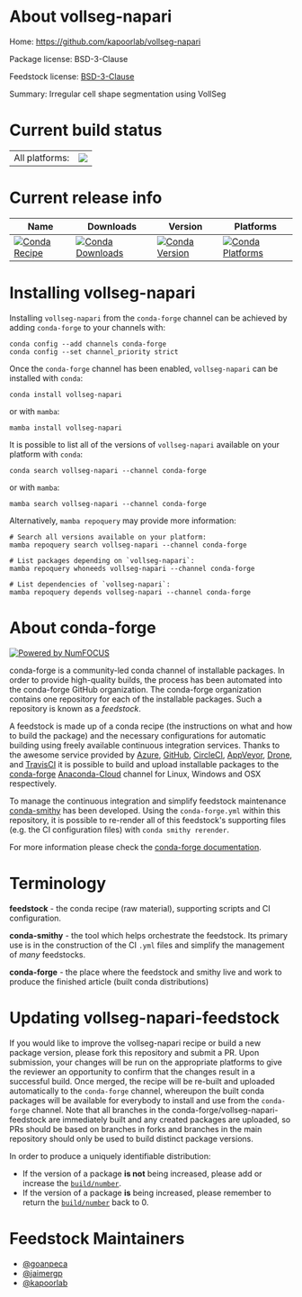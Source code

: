 About vollseg-napari
====================

Home: https://github.com/kapoorlab/vollseg-napari

Package license: BSD-3-Clause

Feedstock license: [BSD-3-Clause](https://github.com/conda-forge/vollseg-napari-feedstock/blob/main/LICENSE.txt)

Summary: Irregular cell shape segmentation using VollSeg

Current build status
====================


<table><tr><td>All platforms:</td>
    <td>
      <a href="https://dev.azure.com/conda-forge/feedstock-builds/_build/latest?definitionId=17080&branchName=main">
        <img src="https://dev.azure.com/conda-forge/feedstock-builds/_apis/build/status/vollseg-napari-feedstock?branchName=main">
      </a>
    </td>
  </tr>
</table>

Current release info
====================

| Name | Downloads | Version | Platforms |
| --- | --- | --- | --- |
| [![Conda Recipe](https://img.shields.io/badge/recipe-vollseg--napari-green.svg)](https://anaconda.org/conda-forge/vollseg-napari) | [![Conda Downloads](https://img.shields.io/conda/dn/conda-forge/vollseg-napari.svg)](https://anaconda.org/conda-forge/vollseg-napari) | [![Conda Version](https://img.shields.io/conda/vn/conda-forge/vollseg-napari.svg)](https://anaconda.org/conda-forge/vollseg-napari) | [![Conda Platforms](https://img.shields.io/conda/pn/conda-forge/vollseg-napari.svg)](https://anaconda.org/conda-forge/vollseg-napari) |

Installing vollseg-napari
=========================

Installing `vollseg-napari` from the `conda-forge` channel can be achieved by adding `conda-forge` to your channels with:

```
conda config --add channels conda-forge
conda config --set channel_priority strict
```

Once the `conda-forge` channel has been enabled, `vollseg-napari` can be installed with `conda`:

```
conda install vollseg-napari
```

or with `mamba`:

```
mamba install vollseg-napari
```

It is possible to list all of the versions of `vollseg-napari` available on your platform with `conda`:

```
conda search vollseg-napari --channel conda-forge
```

or with `mamba`:

```
mamba search vollseg-napari --channel conda-forge
```

Alternatively, `mamba repoquery` may provide more information:

```
# Search all versions available on your platform:
mamba repoquery search vollseg-napari --channel conda-forge

# List packages depending on `vollseg-napari`:
mamba repoquery whoneeds vollseg-napari --channel conda-forge

# List dependencies of `vollseg-napari`:
mamba repoquery depends vollseg-napari --channel conda-forge
```


About conda-forge
=================

[![Powered by
NumFOCUS](https://img.shields.io/badge/powered%20by-NumFOCUS-orange.svg?style=flat&colorA=E1523D&colorB=007D8A)](https://numfocus.org)

conda-forge is a community-led conda channel of installable packages.
In order to provide high-quality builds, the process has been automated into the
conda-forge GitHub organization. The conda-forge organization contains one repository
for each of the installable packages. Such a repository is known as a *feedstock*.

A feedstock is made up of a conda recipe (the instructions on what and how to build
the package) and the necessary configurations for automatic building using freely
available continuous integration services. Thanks to the awesome service provided by
[Azure](https://azure.microsoft.com/en-us/services/devops/), [GitHub](https://github.com/),
[CircleCI](https://circleci.com/), [AppVeyor](https://www.appveyor.com/),
[Drone](https://cloud.drone.io/welcome), and [TravisCI](https://travis-ci.com/)
it is possible to build and upload installable packages to the
[conda-forge](https://anaconda.org/conda-forge) [Anaconda-Cloud](https://anaconda.org/)
channel for Linux, Windows and OSX respectively.

To manage the continuous integration and simplify feedstock maintenance
[conda-smithy](https://github.com/conda-forge/conda-smithy) has been developed.
Using the ``conda-forge.yml`` within this repository, it is possible to re-render all of
this feedstock's supporting files (e.g. the CI configuration files) with ``conda smithy rerender``.

For more information please check the [conda-forge documentation](https://conda-forge.org/docs/).

Terminology
===========

**feedstock** - the conda recipe (raw material), supporting scripts and CI configuration.

**conda-smithy** - the tool which helps orchestrate the feedstock.
                   Its primary use is in the construction of the CI ``.yml`` files
                   and simplify the management of *many* feedstocks.

**conda-forge** - the place where the feedstock and smithy live and work to
                  produce the finished article (built conda distributions)


Updating vollseg-napari-feedstock
=================================

If you would like to improve the vollseg-napari recipe or build a new
package version, please fork this repository and submit a PR. Upon submission,
your changes will be run on the appropriate platforms to give the reviewer an
opportunity to confirm that the changes result in a successful build. Once
merged, the recipe will be re-built and uploaded automatically to the
`conda-forge` channel, whereupon the built conda packages will be available for
everybody to install and use from the `conda-forge` channel.
Note that all branches in the conda-forge/vollseg-napari-feedstock are
immediately built and any created packages are uploaded, so PRs should be based
on branches in forks and branches in the main repository should only be used to
build distinct package versions.

In order to produce a uniquely identifiable distribution:
 * If the version of a package **is not** being increased, please add or increase
   the [``build/number``](https://docs.conda.io/projects/conda-build/en/latest/resources/define-metadata.html#build-number-and-string).
 * If the version of a package **is** being increased, please remember to return
   the [``build/number``](https://docs.conda.io/projects/conda-build/en/latest/resources/define-metadata.html#build-number-and-string)
   back to 0.

Feedstock Maintainers
=====================

* [@goanpeca](https://github.com/goanpeca/)
* [@jaimergp](https://github.com/jaimergp/)
* [@kapoorlab](https://github.com/kapoorlab/)

